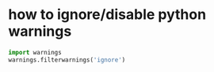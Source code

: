 # how to ignore/disable python warnings

```python
import warnings
warnings.filterwarnings('ignore')
```